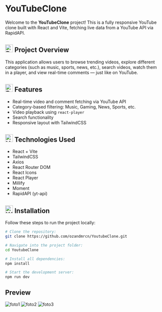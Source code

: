 # YouTubeClone  
Welcome to the **YouTubeClone** project! This is a fully responsive YouTube clone built with React and Vite, fetching live data from a YouTube API via RapidAPI.

## <img src="https://raw.githubusercontent.com/Tarikul-Islam-Anik/Animated-Fluent-Emojis/master/Emojis/Activities/Bullseye.png" alt="Bullseye" width="25" height="25" /> Project Overview  
This application allows users to browse trending videos, explore different categories (such as music, sports, news, etc.), search videos, watch them in a player, and view real-time comments — just like on YouTube.

## <img src="https://raw.githubusercontent.com/Tarikul-Islam-Anik/Animated-Fluent-Emojis/master/Emojis/Travel%20and%20places/Rocket.png" alt="Rocket" width="25" height="25" /> Features  
- Real-time video and comment fetching via YouTube API  
- Category-based filtering: Music, Gaming, News, Sports, etc.  
- Video playback using `react-player`  
- Search functionality  
- Responsive layout with TailwindCSS  

## <img src="https://raw.githubusercontent.com/Tarikul-Islam-Anik/Animated-Fluent-Emojis/master/Emojis/Objects/Hammer%20and%20Wrench.png" alt="Hammer and Wrench" width="25" height="25" /> Technologies Used  
- React + Vite  
- TailwindCSS  
- Axios  
- React Router DOM  
- React Icons  
- React Player  
- Millify  
- Moment  
- RapidAPI (yt-api)  

## <img src="https://raw.githubusercontent.com/Tarikul-Islam-Anik/Animated-Fluent-Emojis/master/Emojis/Objects/Wrench.png" alt="Wrench" width="25" height="25" /> Installation  
Follow these steps to run the project locally:
```bash
# Clone the repository:
git clone https://github.com/ozandmrcn/YoutubeClone.git

# Navigate into the project folder:
cd YoutubeClone

# Install all dependencies:
npm install

# Start the development server:
npm run dev
```

## Preview  
![foto1](https://github.com/user-attachments/assets/a05b4d03-4150-4eec-b5d8-d3aff6be21ee)
![foto2](https://github.com/user-attachments/assets/c023b976-bdff-483f-b034-4960bebea062)
![foto3](https://github.com/user-attachments/assets/cf00220b-e9e1-4291-8b56-cb715514101d)

